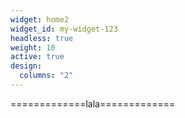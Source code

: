 ```yaml
---
widget: home2
widget_id: my-widget-123
headless: true
weight: 10
active: true
design:
  columns: "2"
---
```

\=============lala=============